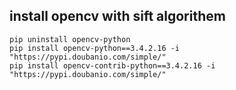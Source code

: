 ## install opencv with sift algorithem

```
pip uninstall opencv-python
pip install opencv-python==3.4.2.16 -i "https://pypi.doubanio.com/simple/"
pip install opencv-contrib-python==3.4.2.16 -i "https://pypi.doubanio.com/simple/"
```
